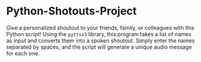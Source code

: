 # Python-Shotouts-Project
Give a personalized shoutout to your friends, family, or colleagues with this Python script! Using the `pyttsx3` library, this program takes a list of names as input and converts them into a spoken shoutout. Simply enter the names separated by spaces, and the script will generate a unique audio message for each one.
